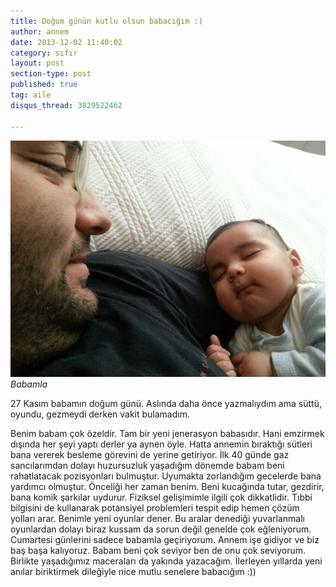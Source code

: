 ```yaml
---
title: Doğum günün kutlu olsun babacığım :)
author: annem
date: 2013-12-02 11:40:02
category: sıfır
layout: post
section-type: post
published: true
tag: aile
disqus_thread: 3829522462

---
```

![Babamla](/img/posts//065.jpg)
*Babamla*

27 Kasım babamın doğum günü. Aslında daha önce yazmalıydım ama süttü, oyundu, gezmeydi derken vakit bulamadım.

Benim babam çok özeldir. Tam bir yeni jenerasyon babasıdır. Hani emzirmek dışında her şeyi yaptı derler ya aynen öyle. Hatta annemin bıraktığı sütleri bana vererek besleme görevini de yerine getiriyor. İlk 40 günde gaz sancılarımdan dolayı huzursuzluk yaşadığım dönemde babam beni rahatlatacak pozisyonları bulmuştur. Uyumakta zorlandığım gecelerde bana yardımcı olmuştur. Önceliği her zaman benim. Beni kucağında tutar, gezdirir, bana komik şarkılar uydurur. Fiziksel gelişimimle ilgili çok dikkatlidir. Tıbbi bilgisini de kullanarak potansiyel problemleri tespit edip hemen çözüm yolları arar. Benimle yeni oyunlar dener. Bu aralar denediği yuvarlanmalı oyunlardan dolayı biraz kussam da sorun değil genelde çok eğleniyorum. Cumartesi günlerini sadece babamla geçiriyorum. Annem işe gidiyor ve biz baş başa kalıyoruz. Babam beni çok seviyor ben de onu çok seviyorum. Birlikte yaşadığımız maceraları da yakında yazacağım. İlerleyen yıllarda yeni anılar biriktirmek dileğiyle nice mutlu senelere babacığım :))
